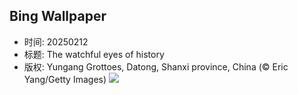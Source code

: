 ## Bing Wallpaper
- 时间: 20250212
- 标题: The watchful eyes of history
- 版权: Yungang Grottoes, Datong, Shanxi province, China (© Eric Yang/Getty Images)
![](https://cn.bing.com/th?id=OHR.YungangGrottoes_EN-US6896904893_UHD.jpg&rf=LaDigue_UHD.jpg&pid=hp&w=3840&h=2160&rs=1&c=4)
